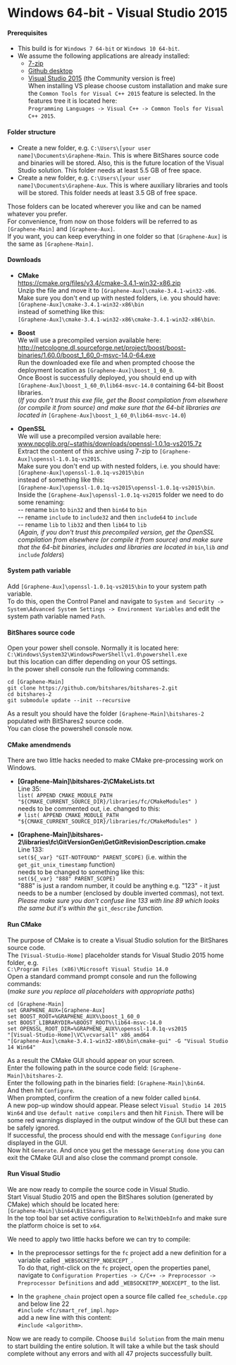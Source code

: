 Windows 64-bit - Visual Studio 2015
============================

#### Prerequisites ####
* This build is for `Windows 7 64-bit` or `Windows 10 64-bit`.
* We assume the following applications are already installed:
  * [7-zip](http://www.7-zip.org)
  * [Github desktop](https://desktop.github.com)
  * [Visual Studio 2015](https://www.visualstudio.com) (the Community version is free)  
When installing VS please choose custom installation and make sure the `Common Tools for Visual C++ 2015` feature is selected. In the features tree it is located here:  
`Programming Languages -> Visual C++ -> Common Tools for Visual C++ 2015`.

#### Folder structure ####
* Create a new folder, e.g. `C:\Users\[your user name]\Documents\Graphene-Main`. This is where BitShares source code and binaries will be stored. Also, this is the future location of the Visual Studio solution. This folder needs at least 5.5 GB of free space.
* Create a new folder, e.g. `C:\Users\[your user name]\Documents\Graphene-Aux`. This is where auxiliary libraries and tools will be stored. This folder needs at least 3.5 GB of free space.

Those folders can be located wherever you like and can be named whatever you prefer.  
For convenience, from now on those folders will be referred to as `[Graphene-Main]` and `[Graphene-Aux]`.  
If you want, you can keep everything in one folder so that `[Graphene-Aux]` is the same as `[Graphene-Main]`.

#### Downloads ####

* **CMake**  
https://cmake.org/files/v3.4/cmake-3.4.1-win32-x86.zip  
Unzip the file and move it to `[Graphene-Aux]\cmake-3.4.1-win32-x86`.  
Make sure you don't end up with nested folders, i.e. you should have:  
`[Graphene-Aux]\cmake-3.4.1-win32-x86\bin`  
instead of something like this:  
`[Graphene-Aux]\cmake-3.4.1-win32-x86\cmake-3.4.1-win32-x86\bin`.

* **Boost**  
We will use a precompiled version available here:  
http://netcologne.dl.sourceforge.net/project/boost/boost-binaries/1.60.0/boost_1_60_0-msvc-14.0-64.exe  
Run the downloaded exe file and when prompted choose the deployment location as `[Graphene-Aux]\boost_1_60_0`.  
Once Boost is successfully deployed, you should end up with `[Graphene-Aux]\boost_1_60_0\lib64-msvc-14.0` containing 64-bit Boost libraries.  
(*If you don't trust this exe file, get the Boost compilation from elsewhere (or compile it from source) and make sure that the 64-bit libraries are located in* `[Graphene-Aux]\boost_1_60_0\lib64-msvc-14.0`)

* **OpenSSL**  
We will use a precompiled version available here:  
www.npcglib.org/~stathis/downloads/openssl-1.0.1q-vs2015.7z  
Extract the content of this archive using 7-zip to `[Graphene-Aux]\openssl-1.0.1q-vs2015`.  
Make sure you don't end up with nested folders, i.e. you should have:  
`[Graphene-Aux]\openssl-1.0.1q-vs2015\bin`  
instead of something like this:  
`[Graphene-Aux]\openssl-1.0.1q-vs2015\openssl-1.0.1q-vs2015\bin`.  
Inside the `[Graphene-Aux]\openssl-1.0.1q-vs2015` folder we need to do some renaming:  
-- rename `bin` to `bin32` and then `bin64` to `bin`  
-- rename `include` to `include32` and then `include64` to `include`  
-- rename `lib` to `lib32` and then `lib64` to `lib`  
(*Again, if you don't trust this precompiled version, get the OpenSSL compilation from elsewhere (or compile it from source) and make sure that the 64-bit binaries, includes and libraries are located in* `bin`*,*`lib` *and* `include` *folders*)

#### System path variable ####
Add `[Graphene-Aux]\openssl-1.0.1q-vs2015\bin` to your system path variable.  
To do this, open the Control Panel and navigate to `System and Security -> System\Advanced System Settings -> Environment Variables` and edit the system path variable named `Path`.

#### BitShares source code ####
Open your power shell console. Normally it is located here:  
`C:\Windows\System32\WindowsPowerShell\v1.0\powershell.exe`  
but this location can differ depending on your OS settings.  
In the power shell console run the following commands:  
```
cd [Graphene-Main]
git clone https://github.com/bitshares/bitshares-2.git
cd bitshares-2
git submodule update --init --recursive
```
As a result you should have the folder `[Graphene-Main]\bitshares-2` populated with BitShares2 source code.  
You can close the powershell console now.

#### CMake amendmends ####
There are two little hacks needed to make CMake pre-processing work on Windows.  
* **[Graphene-Main]\bitshares-2\CMakeLists.txt**  
Line 35:  
`list( APPEND CMAKE_MODULE_PATH "${CMAKE_CURRENT_SOURCE_DIR}/libraries/fc/CMakeModules" )`  
needs to be commented out, i.e. changed to this:  
`# list( APPEND CMAKE_MODULE_PATH "${CMAKE_CURRENT_SOURCE_DIR}/libraries/fc/CMakeModules" )`

* **[Graphene-Main]\bitshares-2\libraries\fc\GitVersionGen\GetGitRevisionDescription.cmake**  
Line 133:  
`set(${_var} "GIT-NOTFOUND" PARENT_SCOPE)` (i.e. within the `get_git_unix_timestamp` function)  
needs to be changed to something like this:  
`set(${_var} "888" PARENT_SCOPE)`  
"888" is just a random number, it could  be anything e.g. "123" - it just needs to be a number (enclosed by double inverted commas), not text. *Please make sure you don't confuse line 133 with line 89 which looks the same but it's within the* `git_describe` *function.*

#### Run CMake ####
The purpose of CMake is to create a Visual Studio solution for the BitShares source code.  
The `[Visual-Studio-Home]` placeholder stands for Visual Studio 2015 home folder, e.g.  
`C:\Program Files (x86)\Microsoft Visual Studio 14.0`  
Open a standard command prompt console and run the following commands:  
(*make sure you replace all placeholders with appropriate paths*)
```
cd [Graphene-Main]
set GRAPHENE_AUX=[Graphene-Aux]
set BOOST_ROOT=%GRAPHENE_AUX%\boost_1_60_0
set BOOST_LIBRARYDIR=%BOOST_ROOT%\lib64-msvc-14.0
set OPENSSL_ROOT_DIR=%GRAPHENE_AUX%\openssl-1.0.1q-vs2015
"[Visual-Studio-Home]\VC\vcvarsall" x86_amd64
"[Graphene-Aux]\cmake-3.4.1-win32-x86\bin\cmake-gui" -G "Visual Studio 14 Win64"
```
As a result the CMake GUI should appear on your screen.  
Enter the following path in the source code field: `[Graphene-Main]\bitshares-2`.  
Enter the following path in the binaries field: `[Graphene-Main]\bin64`.  
And then hit `Configure`.  
When prompted, confirm the creation of a new folder called `bin64`.  
A new pop-up window should appear. Please select `Visual Studio 14 2015 Win64` and `Use default native compilers` and then hit `Finish`. 
There will be some red warnings displayed in the output window of the GUI but these can be safely ignored.  
If successful, the process should end with the message `Configuring done` displayed in the GUI.  
Now hit `Generate`. And once you get the message `Generating done` you can exit the CMake GUI and also close the command prompt console.

#### Run Visual Studio ####
We are now ready to compile the source code in Visual Studio.  
Start Visual Studio 2015 and open the BitShares solution (generated by CMake) which should be located here:  
`[Graphene-Main]\bin64\BitShares.sln`  
In the top tool bar set active configuration to `RelWithDebInfo` and make sure the platform choice is set to `x64`.

We need to apply two little hacks before we can try to compile:
* In the preprocessor settings for the `fc` project add a new definition for a variable called `_WEBSOCKETPP_NOEXCEPT_`.  
To do that, right-click on the `fc` project, open the properties panel, navigate to `Configuration Properties -> C/C++ -> Preprocessor -> Preprocessor Definitions` and add `_WEBSOCKETPP_NOEXCEPT_` to the list.

* In the `graphene_chain` project open a source file called `fee_schedule.cpp` and below line 22  
`#include <fc/smart_ref_impl.hpp>`  
add a new line with this content:  
`#include <algorithm>`.

Now we are ready to compile. Choose `Build Solution` from the main menu to start building the entire solution. It will take a while but the task should complete without any errors and with all 47 projects successfully built.
